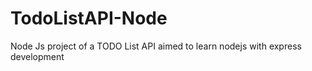# TodoListAPI-Node
Node Js project of a TODO List API aimed to learn nodejs with express development
